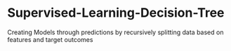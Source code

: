 # Supervised-Learning-Decision-Tree
Creating Models through predictions by recursively splitting data based on features and target outcomes
